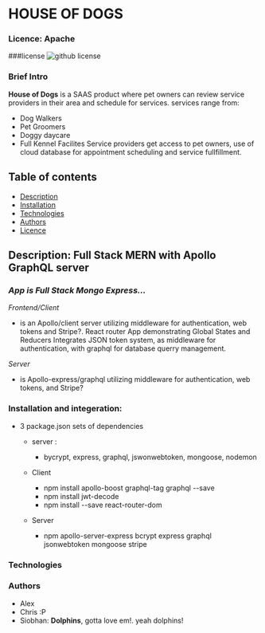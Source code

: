 # HOUSE OF DOGS

### Licence: Apache

###license ![github license](https://img.shields.io/badge/license-Apache-brightgreen.svg)

### Brief Intro
**House of Dogs** is a SAAS product where pet owners can review service providers in their area and schedule for services.
services range from:
  * Dog Walkers
  * Pet Groomers
  * Doggy daycare
  * Full Kennel Facilites
Service providers get access to pet owners, use of cloud database for appointment scheduling  and service fullfillment.

## Table of contents
  * [Description](##Description)
  * [Installation](###Instalation)
  * [Technologies](###Technologies)
  * [Authors](###Authors)
  * [Licence](###Licence)
 
## Description: Full Stack MERN with Apollo GraphQL server

### *App is Full Stack  Mongo Express...*



*Frontend/Client* 

  * is an Apollo/client server utilizing middleware for authentication, web tokens and Stripe?.
  React router App demonstrating Global States and Reducers
  Integrates JSON token system, as middleware for authentication, with graphql for database querry management.

*Server*
  * is Apollo-express/graphql  utilizing middleware for authentication, web tokens, and Stripe?  

### Installation and integeration:
  * 3 package.json sets of dependencies
      * server :
        * bycrypt, express, graphql, jswonwebtoken, mongoose, nodemon
    * Client
      * npm install apollo-boost graphql-tag graphql --save
      * npm install jwt-decode
      * npm install --save react-router-dom
        
    * Server
      * npm apollo-server-express 
        bcrypt
        express
        graphql
        jsonwebtoken
        mongoose
        stripe

### Technologies

### Authors

  * Alex
  * Chris :P
  * Siobhan: **Dolphins**, gotta love em!. yeah dolphins!